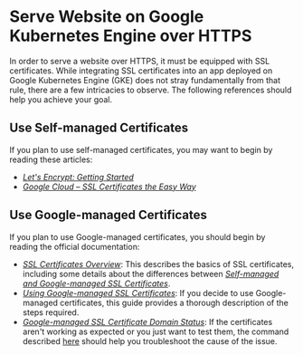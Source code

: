 # Serve Website on Google Kubernetes Engine over HTTPS

In order to serve a website over HTTPS, it must be equipped with SSL certificates. While integrating SSL certificates into an app deployed on Google Kubernetes Engine (GKE) does not stray fundamentally from that rule, there are a few intricacies to observe. The following references should help you achieve your goal.

## Use Self-managed Certificates

If you plan to use self-managed certificates, you may want to begin by reading these articles:

* [*Let's Encrypt: Getting Started*](https://letsencrypt.org/getting-started)
* [*Google Cloud – SSL Certificates the Easy Way*](https://www.jhanley.com/google-cloud-ssl-certificates-the-easy-way)

## Use Google-managed Certificates

If you plan to use Google-managed certificates, you should begin by reading the official documentation:

* [*SSL Certificates Overview*](https://cloud.google.com/load-balancing/docs/ssl-certificates): This describes the basics of SSL certificates, including some details about the differences between [*Self-managed and Google-managed SSL Certificates*](https://cloud.google.com/load-balancing/docs/ssl-certificates#certificate-types).
* [*Using Google-managed SSL Certificates*](https://cloud.google.com/load-balancing/docs/ssl-certificates/google-managed-certs): If you decide to use Google-managed certificates, this guide provides a thorough description of the steps required.
* [*Google-managed SSL Certificate Domain Status*](https://cloud.google.com/load-balancing/docs/ssl-certificates/troubleshooting#domain-status): If the certificates aren't working as expected or you just want to test them, the command described [here](https://cloud.google.com/load-balancing/docs/ssl-certificates/troubleshooting#domain-status) should help you troubleshoot the cause of the issue.